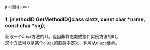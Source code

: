jni 调用 java  

### 1. jmethodID GetMethodID(jclass clazz, const char \*name, const char \*sig);
获取一个Java方法的ID。返回非静态类或接口实例方法的ID。  
这个方法可以是某个clazz的超类中定义，也可从clazz继承。  
